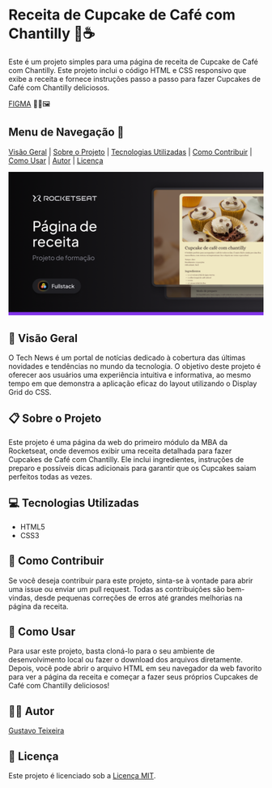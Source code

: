 # Receita de Cupcake de Café com Chantilly 🧁☕

Este é um projeto simples para uma página de receita de Cupcake de Café com Chantilly. Este projeto inclui o código HTML e CSS responsivo que exibe a receita e fornece instruções passo a passo para fazer Cupcakes de Café com Chantilly deliciosos.

[FIGMA](https://www.figma.com/community/file/1360315130061454535/pagina-de-receita) 👨‍🎨🖼️

## Menu de Navegação 📜

[Visão Geral](#visao-geral) | [Sobre o Projeto](#sobre-o-projeto) | [Tecnologias Utilizadas](#tecnologias-utilizadas) | [Como Contribuir](#como-contribuir) | [Como Usar](#como-usar) | [Autor](#autor) | [Licença](#licenca)

![Preview do Figma](https://raw.githubusercontent.com/taylosstls/mba-rocket/main/mod-1/projeto-receita/assets/Thumbnail.png)

## 🚀 Visão Geral

O Tech News é um portal de notícias dedicado à cobertura das últimas novidades e tendências no mundo da tecnologia. O objetivo deste projeto é oferecer aos usuários uma experiência intuitiva e informativa, ao mesmo tempo em que demonstra a aplicação eficaz do layout utilizando o Display Grid do CSS.

## 📋 Sobre o Projeto

Este projeto é uma página da web do primeiro módulo da MBA da Rocketseat, onde devemos exibir uma receita detalhada para fazer Cupcakes de Café com Chantilly. Ele inclui ingredientes, instruções de preparo e possíveis dicas adicionais para garantir que os Cupcakes saiam perfeitos todas as vezes.

## 💻 Tecnologias Utilizadas

- HTML5
- CSS3

## 🤝 Como Contribuir

Se você deseja contribuir para este projeto, sinta-se à vontade para abrir uma issue ou enviar um pull request. Todas as contribuições são bem-vindas, desde pequenas correções de erros até grandes melhorias na página da receita.

## 📝 Como Usar

Para usar este projeto, basta cloná-lo para o seu ambiente de desenvolvimento local ou fazer o download dos arquivos diretamente. Depois, você pode abrir o arquivo HTML em seu navegador da web favorito para ver a página da receita e começar a fazer seus próprios Cupcakes de Café com Chantilly deliciosos!

## 👨‍💻 Autor

[Gustavo Teixeira](https://github.com/taylosstls)

## 📄 Licença

Este projeto é licenciado sob a [Licença MIT](https://opensource.org/licenses/MIT).
